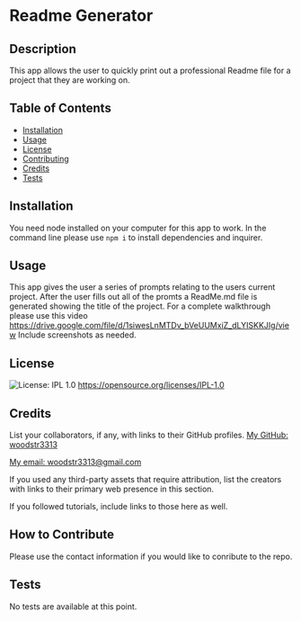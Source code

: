 # Readme Generator

## Description
  This app allows the user to quickly print out a professional Readme file for a project that they are working on. 

## Table of Contents 

- [Installation](#installation)
- [Usage](#usage)
- [License](#license)
- [Contributing](#repo)
- [Credits](#credits)
- [Tests](#test)

## Installation
  You need node installed on your computer for this app to work. In the command line please use `npm i` to install dependencies and inquirer. 

## Usage
  This app gives the user a series of prompts relating to the users current project. After the user fills out all of the promts a ReadMe.md file is generated showing the title of the project. For a complete walkthrough please use this video https://drive.google.com/file/d/1siwesLnMTDv_bVeUUMxiZ_dLYISKKJIg/view
Include screenshots as needed.

## License
![License: IPL 1.0](https://img.shields.io/badge/License-IPL_1.0-blue.svg)
https://opensource.org/licenses/IPL-1.0

## Credits

List your collaborators, if any, with links to their GitHub profiles.
[My GitHub: woodstr3313](https://github.com/woodstr3313)

[My email: woodstr3313@gmail.com](email:woodstr3313@gmail.com)

If you used any third-party assets that require attribution, list the creators with links to their primary web presence in this section.

If you followed tutorials, include links to those here as well.


## How to Contribute
  Please use the contact information if you would like to conribute to the repo. 

## Tests
  No tests are available at this point.
